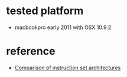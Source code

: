 # tested platform
- macbookpro early 2011 with OSX 10.9.2

# reference
- [Comparison of instruction set architectures](http://en.wikipedia.org/wiki/Comparison_of_instruction_set_architectures)
